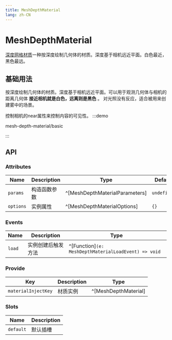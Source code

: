 ```yaml
---
title: MeshDepthMaterial
lang: zh-CN
---
```


# MeshDepthMaterial

[深度网格材质](https://threejs.org/docs/index.html#api/zh/materials/MeshDepthMaterial)一种按深度绘制几何体的材质。深度基于相机远近平面。白色最近，黑色最远。


## 基础用法
按深度绘制几何体的材质。深度基于相机远近平面。可以用于观测几何体与相机的距离几何体 **接近相机就是白色，远离则是黑色** 。
对光照没有反应，适合被用来创建雾中的场景。

控制相机的near属性来控制内容的可见性。
:::demo

mesh-depth-material/basic

:::

## API

### Attributes

| Name      | Description  | Type                           | Default     | Required |
| --------- | ------------ | ------------------------------ | ----------- | -------- |
| `params`  | 构造函数参数 | ^[MeshDepthMaterialParameters] | `undefined` | No       |
| `options` | 实例属性     | ^[MeshDepthMaterialOptions]    | `{}`        | No       |

### Events

| Name   | Description        | Type                                                 |
| ------ | ------------------ | ---------------------------------------------------- |
| `load` | 实例创建后触发方法 | ^[Function]`(e: MeshDepthMaterialLoadEvent) => void` |

### Provide

| Key                 | Description | Type                 |
| ------------------- | ----------- | -------------------- |
| `materialInjectKey` | 材质实例    | ^[MeshDepthMaterial] |

### Slots

| Name      | Description |
| --------- | ----------- |
| `default` | 默认插槽    |

